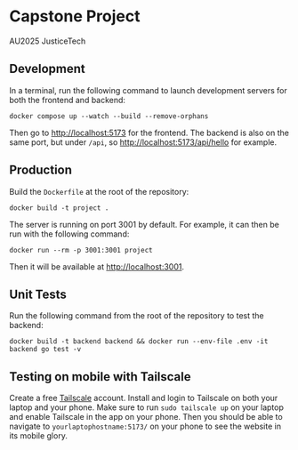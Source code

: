 # Capstone Project

AU2025 JusticeTech

## Development

In a terminal, run the following command to launch development servers for both the frontend and backend:

```
docker compose up --watch --build --remove-orphans
```

Then go to [http://localhost:5173](http://localhost:5173) for the frontend.
The backend is also on the same port, but under `/api`, so [http://localhost:5173/api/hello](http://localhost:5173/api/hello) for example.

## Production

Build the `Dockerfile` at the root of the repository:

```
docker build -t project .
```

The server is running on port 3001 by default.
For example, it can then be run with the following command:

```
docker run --rm -p 3001:3001 project
```

Then it will be available at [http://localhost:3001](http://localhost:3001).

## Unit Tests

Run the following command from the root of the repository to test the backend:

```
docker build -t backend backend && docker run --env-file .env -it backend go test -v
```

## Testing on mobile with Tailscale

Create a free [Tailscale](https://tailscale.com/) account.
Install and login to Tailscale on both your laptop and your phone.
Make sure to run `sudo tailscale up` on your laptop and enable
Tailscale in the app on your phone.
Then you should be able to navigate to `yourlaptophostname:5173/` on your phone to see the website in its mobile glory.
